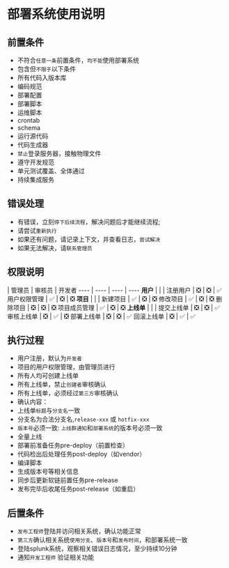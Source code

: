 # 部署系统使用说明

## 前置条件
 * 不符合`任意一条`前置条件，`均不能`使用部署系统
 * 包含但`不限于`以下条件
 * 所有代码入版本库
  * 编码规范
  * 部署配置
  * 部署脚本
  * 运维脚本
  * crontab
  * schema
  * 运行源代码
  * 代码生成器
 * `禁止`登录服务器，接触物理文件
 * 遵守开发规范
 * 单元测试覆盖、全体通过
 * 持续集成服务

## 错误处理
 * 有错误，立刻`停下后续流程`，解决问题后才能继续流程;
 * 请尝试`重新执行`
 * 如果还有问题，请记录上下文，并查看日志，`尝试解决`
 * 如果无法解决，请`联系管理员`

## 权限说明

 | 管理员 | 审核员 | 开发者
---- | ---- | ---- | ----
**用户** |  |  |
注册用户 | :negative_squared_cross_mark: | :negative_squared_cross_mark: | :white_check_mark:
用户权限管理 | :white_check_mark: | :negative_squared_cross_mark: | :negative_squared_cross_mark:
**项目** |  |  |
新建项目 | :white_check_mark: | :negative_squared_cross_mark: | :negative_squared_cross_mark:
修改项目 | :white_check_mark: | :negative_squared_cross_mark: | :negative_squared_cross_mark:
删除项目 | :negative_squared_cross_mark: | :negative_squared_cross_mark: | :negative_squared_cross_mark:
项目成员管理 | :white_check_mark: | :negative_squared_cross_mark: | :negative_squared_cross_mark:
**上线单** |  |  |
提交上线单 | :negative_squared_cross_mark: | :negative_squared_cross_mark: | :white_check_mark:
审核上线单 | :negative_squared_cross_mark: | :white_check_mark: | :negative_squared_cross_mark:
部署上线单 | :negative_squared_cross_mark: | :negative_squared_cross_mark: | :white_check_mark:
回滚上线单 | :negative_squared_cross_mark: | :white_check_mark: | :white_check_mark:

## 执行过程
 * 用户注册，默认为`开发者`
 * 项目的用户权限管理，由管理员进行
 * 所有人均可创建上线单
 * 所有上线单，禁止`创建者`审核确认
 * 所有上线单，必须经过`第三方`审核确认
  * 确认内容：
  * 上线单`标题`与`分支名`一致
  * 分支名为合法分支名,`release-xxx` 或 `hotfix-xxx`
  * `版本号`必须一致: `上线群通知`和`部署系统`的版本号必须一致
  * 全量上线
 * 部署前准备任务pre-deploy（前置检查）
 * 代码检出后处理任务post-deploy（如vendor）
  * 编译脚本
  * 生成版本号等相关信息
 * 同步后更新软链前置任务pre-release
 * 发布完毕后收尾任务post-release（如重启）

## 后置条件
 * `发布工程师`登陆并访问相关系统，确认功能正常
 * `第三方`确认相关系统`使用分支`、`版本号`和`发布时间`，和部署系统一致
 * 登陆splunk系统，观察相关错误日志情况，至少持续10分钟
 * 通知`开发工程师` 验证相关功能